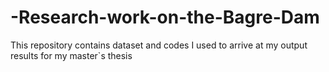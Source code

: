 # -Research-work-on-the-Bagre-Dam
This repository contains dataset and codes I used to arrive at my output results for my master`s thesis
